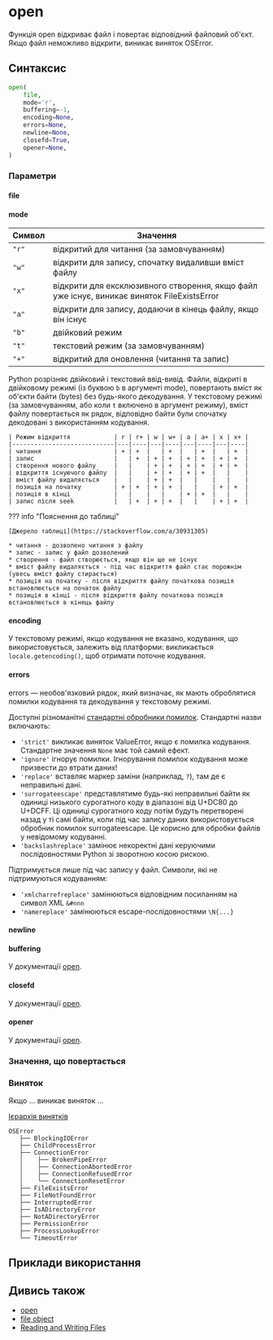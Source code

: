 # open

Функція open відкриває файл і повертає відповідний файловий об'єкт. Якщо файл неможливо
відкрити, виникає виняток OSError.

## Синтаксис

```python
open(
    file,
    mode='r',
    buffering=-1,
    encoding=None,
    errors=None,
    newline=None,
    closefd=True,
    opener=None,
)
```

### Параметри

#### file

#### mode

| Символ | Значення |
|--------|-----------|
| `"r"` | відкритий для читання (за замовчуванням) |
| `"w"` | відкрити для запису, спочатку видаливши вміст файлу |
| `"x"` | відкрити для ексклюзивного створення, якщо файл уже існує, виникає виняток FileExistsError |
| `"а"` | відкрити для запису, додаючи в кінець файлу, якщо він існує |
| `"b"` | двійковий режим |
| `"t"` | текстовий режим (за замовчуванням) |
| `"+"` | відкритий для оновлення (читання та запис) |

Python розрізняє двійковий і текстовий ввід-вивід.  Файли, відкриті в
двійковому режимі (із буквою `b` в аргументі mode), повертають вміст як об'єкти
байти (bytes) без будь-якого декодування. У текстовому режимі (за
замовчуванням, або коли `t` включено в аргумент режиму), вміст файлу
повертається як рядок, відповідно байти були спочатку декодовані з
використанням кодування.


```
| Режим відкриття            | r | r+ | w | w+ | a | a+ | x | x+ |
|----------------------------|---|----|---|----|---|----|---|----|
| читання                    | + | +  |   | +  |   | +  |   | +  |
| запис                      |   | +  | + | +  | + | +  | + | +  |
| створення нового файлу     |   |    | + | +  | + | +  | + | +  |
| відкриття існуючого файлу  |   |    | + | +  | + | +  |   |    |
| вміст файлу видаляється    |   |    | + | +  |   |    |   |    |
| позиція на початку         | + | +  | + | +  |   |    | + | +  |
| позиція в кінці            |   |    |   |    | + | +  |   |    |
| запис після seek           |   | +  | + | +  |   |    | + | +  |
```

??? info "Пояснення до таблиці"

    [Джерело таблиці](https://stackoverflow.com/a/30931305)

    * читання - дозволено читання з файлу
    * запис - запис у файл дозволений
    * створення - файл створюється, якщо він ще не існує
    * вміст файлу видаляється - під час відкриття файл стає порожнім (увесь вміст файлу стирається)
    * позиція на початку - після відкриття файлу початкова позиція встановлюється на початок файлу
    * позиція в кінці - після відкриття файлу початкова позиція встановлюється в кінець файлу

#### encoding

У текстовому режимі, якщо кодування не вказано, кодування, що використовується,
залежить від платформи: викликається `locale.getencoding()`, щоб отримати поточне
кодування.

#### errors

errors — необов'язковий рядок, який визначає, як мають оброблятися помилки
кодування та декодування у текстовому режимі.

Доступні різноманітні [стандартні обробники помилок](https://docs.python.org/3/library/codecs.html#error-handlers).
Стандартні назви включають:

* `'strict'` викликає виняток ValueError, якщо є помилка кодування. Стандартне значення `None` має той самий ефект.
* `'ignore'` ігнорує помилки. Ігнорування помилок кодування може призвести до втрати даних!
* `'replace'` вставляє маркер заміни (наприклад, `?`), там де є неправильні дані.
* `'surrogateescape'` представлятиме будь-які неправильні байти як одиниці низького сурогатного коду в діапазоні від U+DC80 до U+DCFF. Ці одиниці сурогатного коду потім будуть перетворені назад у ті самі байти, коли під час запису даних використовується обробник помилок surrogateescape. Це корисно для обробки файлів у невідомому кодуванні.
* `'backslashreplace'` замінює некоректні дані керуючими послідовностями Python зі зворотною косою рискою.

Підтримується лише під час запису у файл. Символи, які не підтримуються кодуванням:

* `'xmlcharrefreplace'` замінюються відповідним посиланням на символ XML `&#nnn`
* `'namereplace'`  замінюються escape-послідовностями `\N{...}`

#### newline

#### buffering

У документації [open](https://docs.python.org/3/library/functions.html#open).

#### closefd

У документації [open](https://docs.python.org/3/library/functions.html#open).

#### opener

У документації [open](https://docs.python.org/3/library/functions.html#open).

### Значення, що повертається


### Виняток

Якщо ... виникає виняток ...

[Ієрархія винятків](https://docs.python.org/3/library/exceptions.html#exception-hierarchy)

```
OSError
   ├── BlockingIOError
   ├── ChildProcessError
   ├── ConnectionError
   │    ├── BrokenPipeError
   │    ├── ConnectionAbortedError
   │    ├── ConnectionRefusedError
   │    └── ConnectionResetError
   ├── FileExistsError
   ├── FileNotFoundError
   ├── InterruptedError
   ├── IsADirectoryError
   ├── NotADirectoryError
   ├── PermissionError
   ├── ProcessLookupError
   └── TimeoutError
```

## Приклади використання



## Дивись також

* [open](https://docs.python.org/3/library/functions.html#open)
* [file object](https://docs.python.org/3/glossary.html#term-file-object)
* [Reading and Writing Files](https://docs.python.org/3/tutorial/inputoutput.html#tut-files)

